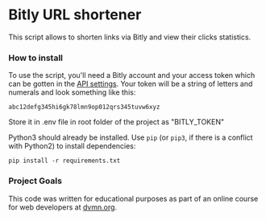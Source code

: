 # Bitly URL shortener

This script allows to shorten links via Bitly and view their clicks statistics.

### How to install

To use the script, you'll need a Bitly account and your access token which can be gotten in the [API settings](https://app.bitly.com/settings/api/).
Your token will be a string of letters and numerals and look something like this:
```
abc12defg345hi6gk78lmn9op012qrs345tuvw6xyz
```
Store it in .env file in root folder of the project as "BITLY_TOKEN"

Python3 should already be installed. 
Use `pip` (or `pip3`, if there is a conflict with Python2) to install dependencies:
```
pip install -r requirements.txt
```

### Project Goals

This code was written for educational purposes as part of an online course for web developers at [dvmn.org](https://dvmn.org/).
